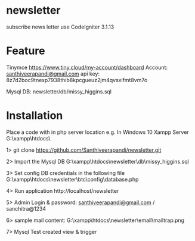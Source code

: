 # newsletter
subscribe news letter use CodeIgniter 3.1.13

# Feature
Tinymce https://www.tiny.cloud/my-account/dashboard
	Account: santhiveerapandi@gmail.com
	api key: 8z7d2boc9tnexp7938thib8kpcgueuz2jm4qvsxifmt8vm7o

Mysql DB: newsletter/db/missy_higgins.sql

# Installation

Place a code with in php server location
e.g. In Windows 10 Xampp Server G:\xampp\htdocs\

1> git clone https://github.com/Santhiveerapandi/newsletter.git

2> Import the Mysql DB G:\xampp\htdocs\newsletter\db\missy_higgins.sql

3> Set config DB credentials in the following file 
	G:\xampp\htdocs\newsletter\btc\config\database.php

4> Run application http://localhost/newsletter

5> Admin Login & password: santhiveerapandi@gmail.com / sanchitra@1234

6> sample mail content: G:\xampp\htdocs\newsletter\email\mailtrap.png

7> Mysql Test created view & trigger